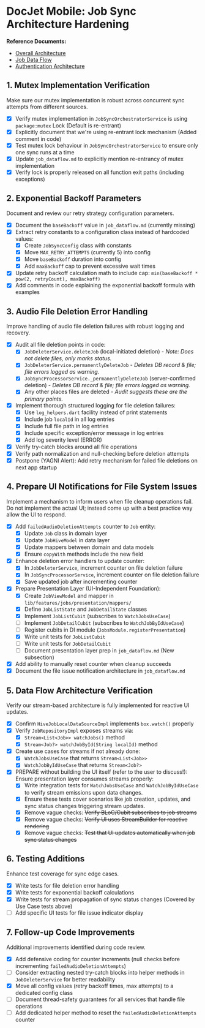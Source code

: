 # DocJet Mobile: Job Sync Architecture Hardening

**Reference Documents:**
- [Overall Architecture](docs/current/architecture.md)
- [Job Data Flow](docs/current/job_dataflow.md)
- [Authentication Architecture](docs/current/auth_architecture.md)

## 1. Mutex Implementation Verification
Make sure our mutex implementation is robust across concurrent sync attempts from different sources.

- [X] Verify mutex implementation in `JobSyncOrchestratorService` is using `package:mutex` Lock (Default is re-entrant)
- [X] Explicitly document that we're using re-entrant lock mechanism (Added comment in code)
- [X] Test mutex lock behaviour in `JobSyncOrchestratorService` to ensure only one sync runs at a time
- [X] Update `job_dataflow.md` to explicitly mention re-entrancy of mutex implementation
- [X] Verify lock is properly released on all function exit paths (including exceptions)

## 2. Exponential Backoff Parameters
Document and review our retry strategy configuration parameters.

- [X] Document the `baseBackoff` value in `job_dataflow.md` (currently missing)
- [X] Extract retry constants to a configuration class instead of hardcoded values:
  - [X] Create `JobSyncConfig` class with constants
  - [X] Move `MAX_RETRY_ATTEMPTS` (currently 5) into config
  - [X] Move `baseBackoff` duration into config
  - [X] Add `maxBackoff` cap to prevent excessive wait times
- [X] Update retry backoff calculation math to include cap: `min(baseBackoff * pow(2, retryCount), maxBackoff)`
- [X] Add comments in code explaining the exponential backoff formula with examples

## 3. Audio File Deletion Error Handling
Improve handling of audio file deletion failures with robust logging and recovery.

- [X] Audit all file deletion points in code:
  - [X] `JobDeleterService.deleteJob` (local-initiated deletion) - *Note: Does not delete files, only marks status.*
  - [X] `JobDeleterService.permanentlyDeleteJob` - *Deletes DB record & file; file errors logged as warning.*
  - [X] `JobSyncProcessorService._permanentlyDeleteJob` (server-confirmed deletion) - *Deletes DB record & file; file errors logged as warning.*
  - [X] Any other places files are deleted - *Audit suggests these are the primary points.*
- [X] Implement thorough structured logging for file deletion failures:
  - [X] Use `log_helpers.dart` facility instead of print statements
  - [X] Include job `localId` in all log entries
  - [X] Include full file path in log entries
  - [X] Include specific exception/error message in log entries
  - [X] Add log severity level (ERROR)
- [X] Verify try-catch blocks around all file operations
- [X] Verify path normalization and null-checking before deletion attempts
- [X] Postpone (YAGNI Alert): Add retry mechanism for failed file deletions on next app startup

## 4. Prepare UI Notifications for File System Issues
Implement a mechanism to inform users when file cleanup operations fail. Do not implement the actual UI; instead come up with a best practice way allow the UI to respond.

- [X] Add `failedAudioDeletionAttempts` counter to `Job` entity:
  - [X] Update `Job` class in domain layer
  - [X] Update `JobHiveModel` in data layer
  - [X] Update mappers between domain and data models
  - [X] Ensure `copyWith` methods include the new field
- [X] Enhance deletion error handlers to update counter:
  - [X] In `JobDeleterService`, increment counter on file deletion failure
  - [X] In `JobSyncProcessorService`, increment counter on file deletion failure
  - [X] Save updated job after incrementing counter
- [X] Prepare Presentation Layer (UI-Independent Foundation):
  - [X] Create `JobViewModel` and mapper in `lib/features/jobs/presentation/mappers/`
  - [X] Define `JobListState` and `JobDetailState` classes
  - [X] Implement `JobListCubit` (subscribes to `WatchJobsUseCase`)
  - [ ] Implement `JobDetailCubit` (subscribes to `WatchJobByIdUseCase`)
  - [ ] Register cubits in DI module (`JobsModule.registerPresentation`)
  - [X] Write unit tests for `JobListCubit`
  - [ ] Write unit tests for `JobDetailCubit`
  - [ ] Document presentation layer prep in `job_dataflow.md` (New subsection)
- [X] Add ability to manually reset counter when cleanup succeeds
- [X] Document the file issue notification architecture in `job_dataflow.md`

## 5. Data Flow Architecture Verification
Verify our stream-based architecture is fully implemented for reactive UI updates.

- [X] Confirm `HiveJobLocalDataSourceImpl` implements `box.watch()` properly
- [X] Verify `JobRepositoryImpl` exposes streams via:
  - [X] `Stream<List<Job>> watchJobs()` method
  - [X] `Stream<Job?> watchJobById(String localId)` method
- [X] Create use cases for streams if not already done:
  - [X] `WatchJobsUseCase` that returns `Stream<List<Job>>`
  - [X] `WatchJobByIdUseCase` that returns `Stream<Job?>`
- [X] PREPARE without building the UI itself (refer to the user to discuss!): 
      Ensure presentation layer consumes streams properly:
  - [X] Write integration tests for `WatchJobsUseCase` and `WatchJobByIdUseCase` to verify stream emissions upon data changes.
  - [X] Ensure these tests cover scenarios like job creation, updates, and sync status changes triggering stream updates.
  - [X] Remove vague checks: ~~Verify BLoC/Cubit subscribes to job streams~~
  - [X] Remove vague checks: ~~Verify UI uses StreamBuilder for reactive rendering~~
  - [X] Remove vague checks: ~~Test that UI updates automatically when job sync status changes~~

## 6. Testing Additions
Enhance test coverage for sync edge cases.

- [X] Write tests for file deletion error handling
- [X] Write tests for exponential backoff calculations
- [X] Write tests for stream propagation of sync status changes (Covered by Use Case tests above)
- [ ] Add specific UI tests for file issue indicator display 

## 7. Follow-up Code Improvements
Additional improvements identified during code review.

- [X] Add defensive coding for counter increments (null checks before incrementing `failedAudioDeletionAttempts`)
- [ ] Consider extracting nested try-catch blocks into helper methods in `JobDeleterService` for better readability
- [X] Move all config values (retry backoff times, max attempts) to a dedicated config class
- [ ] Document thread-safety guarantees for all services that handle file operations
- [ ] Add dedicated helper method to reset the `failedAudioDeletionAttempts` counter 